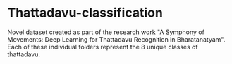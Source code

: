 # Thattadavu-classification
Novel dataset created as part of the research work "A Symphony of Movements: Deep Learning for Thattadavu Recognition in Bharatanatyam".
Each of these individual folders represent the 8 unique classes of thattadavu.
